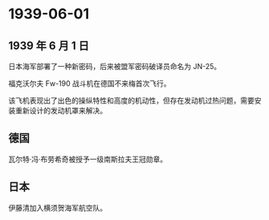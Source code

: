 # 1939-06-01

## 1939 年 6 月 1 日

日本海军部署了一种新密码，后来被盟军密码破译员命名为 JN-25。

福克沃尔夫 Fw-190 战斗机在德国不来梅首次飞行。

该飞机表现出了出色的操纵特性和高度的机动性，但存在发动机过热问题，需要安装重新设计的发动机罩来解决。

## 德国

瓦尔特·冯·布劳希奇被授予一级南斯拉夫王冠勋章。

## 日本

伊藤清加入横须贺海军航空队。

